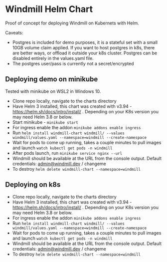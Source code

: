 # Windmill Helm Chart

Proof of concept for deploying Windmill on Kubernets with Helm.  


Caveats:

* Postgres is included for demo purposes, it is a stateful set with a small 10GB volume claim applied.  If you want to host postgres in k8s, there are better ways, or offload it outside your k8s cluster.  Postgres can be disabled entirely in the values.yaml file.
* The postgres user/pass is currently not a secret/encrypted

## Deploying demo on minikube

Tested with minikube on WSL2 in Windows 10.

* Clone repo locally, navigate to the charts directory
* Have Helm 3 installed, this chart was created with v3.94 - https://helm.sh/docs/intro/install/ . Depending on your K8s version you may need Helm 3.8 or below.
* Start minikube - ```minikube start```
* For ingress enable the addon ```minikube addons enable ingress```
* Run ```helm install windmill-chart windmill/ --values windmill/values.yaml --namespace=windmill --create-namespace```
* Wait for pods to come up running, takes a couple minutes to pull images and launch ```watch kubectl get pods -n windmill``` 
* After pods launch, run ```minikube service nginx --url```
* Windmill should be available at the URL from the console output. Default credentials: admin@windmill.dev / changeme
* To destroy ```helm delete windmill-chart --namespace=windmill```

## Deploying on k8s


* Clone repo locally, navigate to the charts directory
* Have Helm 3 installed, this chart was created with v3.94 - https://helm.sh/docs/intro/install/ . Depending on your K8s version you may need Helm 3.8 or below.
* For ingress enable the addon ```minikube addons enable ingress```
* Run ```helm install windmill-chart windmill/ --values windmill/values.yaml --namespace=windmill --create-namespace```
* Wait for pods to come up running, takes a couple minutes to pull images and launch ```watch kubectl get pods -n windmill``` 
* Windmill should be available at the URL from the console output. Default credentials: admin@windmill.dev / changeme
* To destroy ```helm delete windmill-chart --namespace=windmill```

